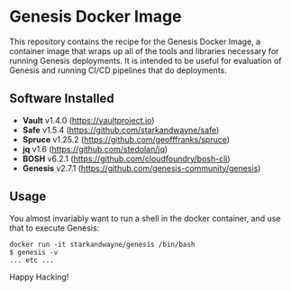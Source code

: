 Genesis Docker Image
====================

This repository contains the recipe for the Genesis Docker Image,
a container image that wraps up all of the tools and libraries
necessary for running Genesis deployments.  It is intended to be
useful for evaluation of Genesis and running CI/CD pipelines that
do deployments.

Software Installed
------------------

- **Vault** v1.4.0 (https://vaultproject.io)
- **Safe** v1.5.4 (https://github.com/starkandwayne/safe)
- **Spruce** v1.25.2 (https://github.com/geofffranks/spruce)
- **jq** v1.6 (https://github.com/stedolan/jq)
- **BOSH** v6.2.1 (https://github.com/cloudfoundry/bosh-cli)
- **Genesis** v2.7.1 (https://github.com/genesis-community/genesis)

Usage
-----

You almost invariably want to run a shell in the docker container,
and use that to execute Genesis:

    docker run -it starkandwayne/genesis /bin/bash
    $ genesis -v
    ... etc ...

Happy Hacking!
